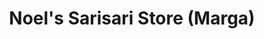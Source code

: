 ---
title: "Noel's Sarisari Store (Marga)"
url: /abuyog/noels-sarisari-store-marga/
shop: Lebensmittel
---